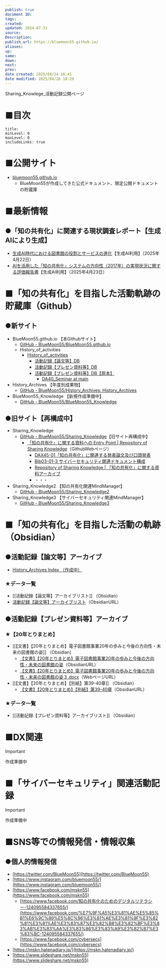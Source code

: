 ```yaml
---
publish: true
document ID: 
tags: 
created: 
updated: 2024-07-31
source: 
Description: 
publish_url: https://bluemoon55.github.io/
aliases: 
up: 
same: 
down: 
next: 
prev: 
date created: 2025/04/24 16:41
date modified: 2025/04/26 18:29
---
```


Sharing_Knowlege_活動記録公開ページ

# ■目次

```table-of-contents
title: 
minLevel: 0
maxLevel: 0
includeLinks: true
```

# ■公開サイト

- [bluemoon55.github.io](https://bluemoon55.github.io/)
	- BlueMoon55が作成してきた公式ドキュメント、限定公開ドキュメントの貯蔵庫

# ■最新情報

## ●「知の共有化」に関連する現状調査レポート【生成AIにより生成】

- [生成AI時代における図書館の役割とサービスの進化](https://bluemoon55.github.io/History_of_activities/AI_Generation/生成AI時代の図書館の役割_.pdf)【生成AI利用】（2025年4月22日）
- [AIを活用した「知の共有化」システムの方向性（2017年）の実現状況に関する評価報告書](https://bluemoon55.github.io/History_of_activities/AI_Generation/AI知の共有化実現度調査_.pdf)【生成AI利用】（2025年4月23日）

# ■「知の共有化」を目指した活動軌跡の貯蔵庫（Github）

## ●新サイト

- BlueMoon55.github.io 【本Githubサイト】
	- [GitHub - BlueMoon55/BlueMoon55.github.io](https://github.com/BlueMoon55/BlueMoon55.github.io/tree/main)
	- History_of_activities
		- [History\_of\_activities](https://github.com/BlueMoon55/BlueMoon55.github.io/tree/main/History_of_activities)
			- [活動記録【論文等】DB](https://github.com/BlueMoon55/BlueMoon55.github.io/tree/main/History_of_activities/%E6%B4%BB%E5%8B%95%E8%A8%98%E9%8C%B2%E3%80%90%E8%AB%96%E6%96%87%E7%AD%89%E3%80%91DB)
			- [活動記録【プレゼン資料等】DB](https://github.com/BlueMoon55/BlueMoon55.github.io/tree/main/History_of_activities/%E6%B4%BB%E5%8B%95%E8%A8%98%E9%8C%B2%E3%80%90%E3%83%97%E3%83%AC%E3%82%BC%E3%83%B3%E8%B3%87%E6%96%99%E7%AD%89%E3%80%91DB)
			- [活動記録【プレゼン資料等】DB【原本】](https://github.com/BlueMoon55/BlueMoon55.github.io/tree/main/History_of_activities/%E6%B4%BB%E5%8B%95%E8%A8%98%E9%8C%B2%E3%80%90%E3%83%97%E3%83%AC%E3%82%BC%E3%83%B3%E8%B3%87%E6%96%99%E7%AD%89%E3%80%91DB%E3%80%90%E5%8E%9F%E6%9C%AC%E3%80%91)
				- [DA40\_Seminar at main](https://github.com/BlueMoon55/BlueMoon55.github.io/tree/main/History_of_activities/%E6%B4%BB%E5%8B%95%E8%A8%98%E9%8C%B2%E3%80%90%E3%83%97%E3%83%AC%E3%82%BC%E3%83%B3%E8%B3%87%E6%96%99%E7%AD%89%E3%80%91DB%E3%80%90%E5%8E%9F%E6%9C%AC%E3%80%91/DA40_Seminar)
- History\_Archives 【年度別成果物】
	- [GitHub - BlueMoon55/History\_Archives: History\_Archives](https://github.com/BlueMoon55/History_Archives)
- BlueMoon55\_Knowledge 【新規作成準備中】
	- [GitHub - BlueMoon55/BlueMoon55\_Knowledge](https://github.com/BlueMoon55/BlueMoon55_Knowledge)

## ●旧サイト【再構成中】

- Sharing_Knowledge
	- [GitHub - BlueMoon55/Sharing\_Knowledge](https://github.com/BlueMoon55/Sharing_Knowledge)【旧サイト再構成中】
		- [「知の共有化」に関する資料への Entry Point \| Repository of Sharing Knowledge](https://bluemoon55.github.io/Sharing_Knowledge/)（GithubWebページ）
			- [DAX45-01「知の共有化」に関連する発表論文及び口頭発表](https://bluemoon55.github.io/Sharing_Knowledge/Digital_Archives/Deliverables/mind2html/DAX45-01%E3%80%8C%E7%9F%A5%E3%81%AE%E5%85%B1%E6%9C%89%E5%8C%96%E3%80%8D%E3%81%AB%E9%96%A2%E9%80%A3%E3%81%99%E3%82%8B%E7%99%BA%E8%A1%A8%E8%AB%96%E6%96%87%E5%8F%8A%E3%81%B3%E5%8F%A3%E9%A0%AD%E7%99%BA%E8%A1%A8.html)
			- [Bib03-01-3 サイバーセキュリティ関連ドキュメント構成](https://bluemoon55.github.io/Sharing_Knowledge/Cyber_Security/Deliverables/mind2html/Bib03-01-3%20%E3%82%B5%E3%82%A4%E3%83%90%E3%83%BC%E3%82%BB%E3%82%AD%E3%83%A5%E3%83%AA%E3%83%86%E3%82%A3%E9%96%A2%E9%80%A3%E3%83%89%E3%82%AD%E3%83%A5%E3%83%A1%E3%83%B3%E3%83%88%E6%A7%8B%E6%88%90.html)
			- [Repository of Sharing Knowledge \| 「知の共有化」に関する資料アーカイブ](https://bluemoon55.github.io/Sharing_Knowledge/Cyber_Security/index.html)
			- ・・・
- Sharing_Knowledge2 【知の共有化関連MindManager】
	- [GitHub - BlueMoon55/Sharing\_Knowledge2](https://github.com/BlueMoon55/Sharing_Knowledge2)
- Sharing_Knowledge3 【サイバーセキュリティ関連MindManager】
	- [GitHub - BlueMoon55/Sharing\_Knowledge3](https://github.com/BlueMoon55/Sharing_Knowledge3/)

# ■「知の共有化」を目指した活動の軌跡（Obsidian）

## ●活動記録【論文等】アーカイブ

- [History\_Archives Index （作成中）](https://bluemoon55.github.io/History_Archives/)

### ★データ一覧

- [[活動記録【論文等】アーカイブリスト]] （Obsidian）
- [活動記録【論文等】アーカイブリスト](obsidian://open?vault=BlueMoon55.github.io&file=History_of_activities%2F%E6%B4%BB%E5%8B%95%E8%A8%98%E9%8C%B2%E3%80%90%E8%AB%96%E6%96%87%E7%AD%89%E3%80%91%E3%82%A2%E3%83%BC%E3%82%AB%E3%82%A4%E3%83%96%E3%83%AA%E3%82%B9%E3%83%88)（ObsidianURL）

## ●活動記録【プレゼン資料等】アーカイブ

### ★【20年とりまとめ】

- [[【文書】【20年とりまとめ】電子図書館事業20年の歩みと今後の方向性・未来の図書館の姿]] （Obsidian）
	- [【文書】【20年とりまとめ】電子図書館事業20年の歩みと今後の方向性・未来の図書館の姿](obsidian://open?vault=BlueMoon55.github.io&file=History_of_activities%2F%E6%B4%BB%E5%8B%95%E8%A8%98%E9%8C%B2%E3%80%90%E3%83%97%E3%83%AC%E3%82%BC%E3%83%B3%E8%B3%87%E6%96%99%E7%AD%89%E3%80%91DB%2F%E3%80%90%E6%96%87%E6%9B%B8%E3%80%91%E3%80%9020%E5%B9%B4%E3%81%A8%E3%82%8A%E3%81%BE%E3%81%A8%E3%82%81%E3%80%91%2F%E3%80%90%E6%96%87%E6%9B%B8%E3%80%91%E3%80%9020%E5%B9%B4%E3%81%A8%E3%82%8A%E3%81%BE%E3%81%A8%E3%82%81%E3%80%91%E9%9B%BB%E5%AD%90%E5%9B%B3%E6%9B%B8%E9%A4%A8%E4%BA%8B%E6%A5%AD20%E5%B9%B4%E3%81%AE%E6%AD%A9%E3%81%BF%E3%81%A8%E4%BB%8A%E5%BE%8C%E3%81%AE%E6%96%B9%E5%90%91%E6%80%A7%E3%83%BB%E6%9C%AA%E6%9D%A5%E3%81%AE%E5%9B%B3%E6%9B%B8%E9%A4%A8%E3%81%AE%E5%A7%BF)（ObsidianURL）
	- [【文書】【20年とりまとめ】電子図書館事業20年の歩みと今後の方向性・未来の図書館の姿３.docx](https://bluemoon55.github.io/History_of_activities/活動記録【プレゼン資料等】DB/【文書】【20年とりまとめ】/【文書】【20年とりまとめ】電子図書館事業20年の歩みと今後の方向性・未来の図書館の姿３.docx)（WebページURL）
- [[【文書】【20年とりまとめ】【別紙】第39-40章]] （Obsidian）
	- [【文書】【20年とりまとめ】【別紙】第39-40章](obsidian://open?vault=BlueMoon55.github.io&file=History_of_activities%2F%E6%B4%BB%E5%8B%95%E8%A8%98%E9%8C%B2%E3%80%90%E3%83%97%E3%83%AC%E3%82%BC%E3%83%B3%E8%B3%87%E6%96%99%E7%AD%89%E3%80%91DB%2F%E3%80%90%E6%96%87%E6%9B%B8%E3%80%91%E3%80%9020%E5%B9%B4%E3%81%A8%E3%82%8A%E3%81%BE%E3%81%A8%E3%82%81%E3%80%91%2F%E3%80%90%E6%96%87%E6%9B%B8%E3%80%91%E3%80%9020%E5%B9%B4%E3%81%A8%E3%82%8A%E3%81%BE%E3%81%A8%E3%82%81%E3%80%91%E3%80%90%E5%88%A5%E7%B4%99%E3%80%91%E7%AC%AC39-40%E7%AB%A0)（ObsidianURL）

### ★データ一覧

- [[活動記録【プレゼン資料等】アーカイブリスト]] （Obsidian）

# ■DX関連

> [!important]
> 作成準備中

# ■「サイバーセキュリティ」関連活動記録

> [!important]
> 作成準備中

# ■SNS等での情報発信・情報収集

## ●個人的情報発信

- [https://twitter.com/BlueMoon55](https://twitter.com/BlueMoon55)
- [https://www.instagram.com/bluemoon55/](https://www.instagram.com/bluemoon55/)
- [https://www.facebook.com/mskn55](https://www.facebook.com/mskn55)
    - [https://www.facebook.com/知の共有化のためのデジタルリテラシー-124095584337655/](https://www.facebook.com/%E7%9F%A5%E3%81%AE%E5%85%B1%E6%9C%89%E5%8C%96%E3%81%AE%E3%81%9F%E3%82%81%E3%81%AE%E3%83%87%E3%82%B8%E3%82%BF%E3%83%AB%E3%83%AA%E3%83%86%E3%83%A9%E3%82%B7%E3%83%BC-124095584337655/)
    - [https://www.facebook.com/cybersecs](https://www.facebook.com/cybersecs)
- [https://mskn.hatenadiary.jp/](https://mskn.hatenadiary.jp/)
- [https://www.slideshare.net/mskn55](https://www.slideshare.net/mskn55)

